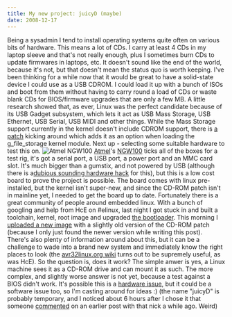 ```yaml
---
title: My new project: juicyD (maybe)
date: 2008-12-17
---
```


Being a sysadmin I tend to install operating systems quite often on various bits of hardware. This means a lot of CDs. I carry at least 4 CDs in my laptop sleeve and that's not really enough, plus I sometimes burn CDs to update firmwares in laptops, etc.
It doesn't sound like the end of the world, because it's not, but that doesn't mean the status quo is worth keeping. I've been thinking for a while now that it would be great to have a solid-state device I could use as a USB CDROM. I could load it up with a bunch of ISOs and boot from them without having to carry round a load of CDs or waste blank CDs for BIOS/firmware upgrades that are only a few MB.
A little research showed that, as ever, Linux was the perfect candidate because of its USB Gadget subsystem, which lets it act as USB Mass Storage, USB Ethernet, USB Serial, USB MIDI and other things.
While the Mass Storage support currently in the kernel doesn't include CDROM support, there is [a patch](http://www.kernel.org/pub/linux/kernel/people/gregkh/gregkh-2.6/gregkh-04-usb/usb-g_file_storage-add-cd-rom-emulation.patch "g_file_storage CD-ROM patch") kicking around which adds it as an option when loading the g\_file\_storage kernel module.
Next up - selecting some suitable hardware to test this on.
![Atmel NGW100](http://www.avr32linux.org/twiki/pub/Main/ModifyTheNGW100/ngw_overview.png)
[Atmel](http://www.atmel.no/ "Atmel")'s [NGW100](http://www.atmel.com/dyn/products/tools_card.asp?tool_id=4102) ticks all of the boxes for a test rig, it's got a serial port, a USB port, a power port and an MMC card slot. It's much bigger than a gumstix, and not powered by USB (although there is a[dubious sounding hardware hack](http://nickstallman.net/node/11) for this), but this is a low cost board to prove the project is possible.
The board comes with linux pre-installed, but the kernel isn't super-new, and since the CD-ROM patch isn't in mainline yet, I needed to get the board up to date.
Fortunately there is a great community of people around embedded linux. With a bunch of googling and help from HcE on \#elinux, last night I got stuck in and built a toolchain, kernel, root image and upgraded [the bootloader](http://www.atmel.no/buildroot/buildroot-u-boot.html). This morning I [uploaded a new image](http://support.atmel.no/knowledgebase/avr32studiohelp/com.atmel.avr32.tool.ngw100/html/firmware_upgrade.html#With_serial_link) with a slightly old version of the CD-ROM patch (because I only just found the newer version while writing this post).
There's also plenty of information around about this, but it can be a challenge to wade into a brand new system and immediately know the right places to look (the [avr32linux.org wiki](http://avr32linux.org/twiki/bin/view) turns out to be supremely useful, as was HcE).
So the question is, does it work? The simple anwer is yes, a Linux machine sees it as a CD-ROM drive and can mount it as such. The more complex, and slightly worse answer is not yet, because a test against a BIOS didn't work. It's possible this is a [hardware issue](http://www.avrfreaks.net/wiki/index.php/VBUS_fix), but it could be a software issue too, so I'm casting around for ideas :)
(the name "juicyD" is probably temporary, and I noticed about 6 hours after I chose it that someone [commented](http://www.tenshu.net/archives/2007/06/03/transcoding-video-for-the-ps3-in-ubuntu/#comment-56) on an earlier post with that nick a while ago. Weird)
